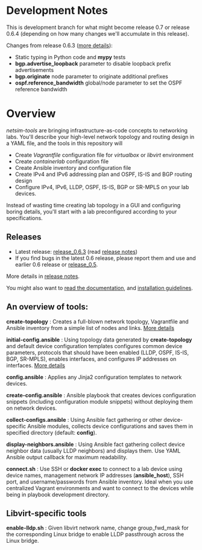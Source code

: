 # Development Notes

This is development branch for what might become release 0.7 or release 0.6.4 (depending on how many changes we'll accumulate in this release).

Changes from release 0.6.3 ([more details](https://netsim-tools.readthedocs.io/en/dev_0.7/release/0.6x.html)):

* Static typing in Python code and **mypy** tests
* **bgp.advertise_loopback** parameter to disable loopback prefix advertisements
* **bgp.originate** node parameter to originate additional prefixes
* **ospf.reference_bandwidth** global/node parameter to set the OSPF reference bandwidth

# Overview

*netsim-tools* are bringing infrastructure-as-code concepts to networking labs. You'll describe your high-level network topology and routing design in a YAML file, and the tools in this repository will

* Create *Vagrantfile* configuration file for *virtualbox* or *libvirt* environment
* Create *containerlab* configuration file
* Create Ansible inventory and configuration file
* Create IPv4 and IPv6 addressing plan and OSPF, IS-IS and BGP routing design
* Configure IPv4, IPv6, LLDP, OSPF, IS-IS, BGP or SR-MPLS on your lab devices.

Instead of wasting time creating lab topology in a GUI and configuring boring details, you'll start with a lab preconfigured according to your specifications.

## Releases

* Latest release: [release_0.6.3](https://github.com/ipspace/netsim-tools/releases/tag/release_0.6.3) (read [release notes](https://netsim-tools.readthedocs.io/en/latest/release/0.6.html))
* If you find bugs in the latest 0.6 release, please report them and use and earlier 0.6 release or [release_0.5](https://github.com/ipspace/netsim-tools/releases/tag/release_0.5).

More details in [release notes](https://netsim-tools.readthedocs.io/en/latest/release.html).

You might also want to [read the documentation](https://netsim-tools.readthedocs.io/en/latest/), and [installation guidelines](https://netsim-tools.readthedocs.io/en/latest/install.html).

## An overview of tools:

**create-topology**
: Creates a full-blown network topology, Vagrantfile and Ansible inventory from a simple list of nodes and links. [More details](https://netsim-tools.readthedocs.io/en/latest/create-topology.html)

**initial-config.ansible**
: Using topology data generated by **create-topology** and default device configuration templates configures common device parameters, protocols that should have been enabled (LLDP, OSPF, IS-IS, BGP, SR-MPLS), enables interfaces, and configures IP addresses on interfaces. [More details](https://netsim-tools.readthedocs.io/en/latest/configs.html)

**config.ansible**
: Applies any Jinja2 configuration templates to network devices.

**create-config.ansible**
: Ansible playbook that creates devices configuration snippets (including configuration module snippets) without deploying them on network devices.

**collect-configs.ansible**
: Using Ansible fact gathering or other device-specific Ansible modules, collects device configurations and saves them in specified directory (default: **config**).

**display-neighbors.ansible**
: Using Ansible fact gathering collect device neighbor data (usually LLDP neighbors) and displays them. Use YAML Ansible output callback for maximum readability.

**connect.sh**
: Use SSH or **docker exec** to connect to a lab device using device names, management network IP addresses (**ansible_host**), SSH port, and username/passwords from Ansible inventory. Ideal when you use centralized Vagrant environments and want to connect to the devices while being in playbook development directory.

## Libvirt-specific tools

**enable-lldp.sh**
: Given libvirt network name, change group_fwd_mask for the corresponding Linux bridge to enable LLDP passthrough across the Linux bridge.
